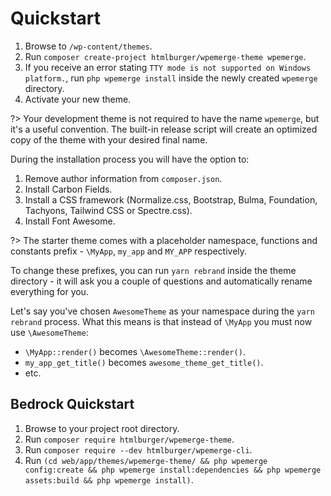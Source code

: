 # Quickstart

1. Browse to `/wp-content/themes`.
2. Run `composer create-project htmlburger/wpemerge-theme wpemerge`.
3. If you receive an error stating `TTY mode is not supported on Windows platform.`, run `php wpemerge install` inside the newly created `wpemerge` directory.
4. Activate your new theme.

?> Your development theme is not required to have the name `wpemerge`, but it's a useful convention. The built-in release script will create an optimized copy of the theme with your desired final name.

During the installation process you will have the option to:

1. Remove author information from `composer.json`.
2. Install Carbon Fields.
3. Install a CSS framework (Normalize.css, Bootstrap, Bulma, Foundation, Tachyons, Tailwind CSS or Spectre.css).
4. Install Font Awesome.

?> The starter theme comes with a placeholder namespace, functions and constants prefix - `\MyApp`, `my_app` and `MY_APP` respectively.

To change these prefixes, you can run `yarn rebrand` inside the theme directory - it will ask you a couple of questions and automatically rename everything for you.

Let's say you've chosen `AwesomeTheme` as your namespace during the `yarn rebrand` process. What this means is that instead of `\MyApp` you must now use `\AwesomeTheme`:
- `\MyApp::render()` becomes `\AwesomeTheme::render()`.
- `my_app_get_title()` becomes `awesome_theme_get_title()`.
- etc.

## Bedrock Quickstart

1. Browse to your project root directory.
2. Run `composer require htmlburger/wpemerge-theme`.
3. Run `composer require --dev htmlburger/wpemerge-cli`.
4. Run `(cd web/app/themes/wpemerge-theme/ && php wpemerge config:create && php wpemerge install:dependencies && php wpemerge assets:build && php wpemerge install)`.

